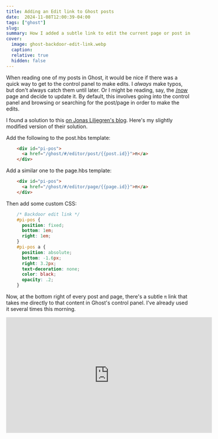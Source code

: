 ```yaml
---
title: Adding an Edit link to Ghost posts
date:  2024-11-08T12:00:39-04:00
tags: ["ghost"]
slug: 
summary: How I added a subtle link to edit the current page or post in Ghost.
cover:
  image: ghost-backdoor-edit-link.webp
  caption: 
  relative: true
  hidden: false
---
```


When reading one of my posts in Ghost, it would be nice if there was a quick way to get to the control panel to make edits. I _always_ make typos, but don't always catch them until later. Or I might be reading, say, the [/now](https://baty.net/now/) page and decide to update it. By default, this involves going into the control panel and browsing or searching for the post/page in order to make the edits.

I found a solution to this [on Jonas Liljegren's blog](https://blog.jonas.liljegren.org/ghost-theme-simply/). Here's my slightly modified version of their solution.

Add the following to the post.hbs template:

```html
    <div id="pi-pos">
      <a href="/ghost/#/editor/post/{{post.id}}">π</a>
    </div>
```

Add a similar one to the page.hbs template:

```html
    <div id="pi-pos">
      <a href="/ghost/#/editor/page/{{page.id}}">π</a>
    </div>
```

Then add some custom CSS:

```css
    /* Backdoor edit link */
    #pi-pos {
      position: fixed;
      bottom: 1em;
      right: 1em;
    } 
    #pi-pos a {
      position: absolute;
      bottom: -1.6px;
      right: 3.2px;
      text-decoration: none;
      color: black;
      opacity: .2;
    }
```

Now, at the bottom right of every post and page, there's a subtle `π` link that takes me directly to that content in Ghost's control panel. I've already used it several times this morning.

<iframe width="560" height="315" src="https://www.youtube.com/embed/pXPXMxsXT28?si=I7R8L0HDBi9_B2DX" title="YouTube video player" frameborder="0" allow="accelerometer; autoplay; clipboard-write; encrypted-media; gyroscope; picture-in-picture; web-share" referrerpolicy="strict-origin-when-cross-origin" allowfullscreen></iframe>
